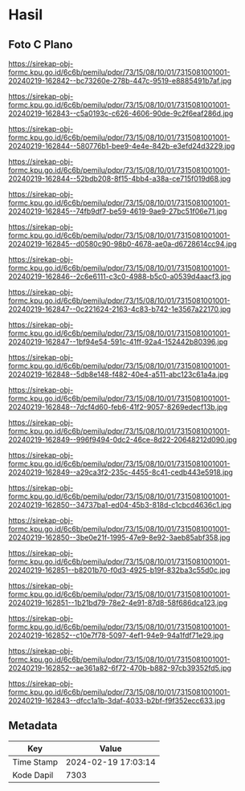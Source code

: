 # Hasil

## Foto C Plano

https://sirekap-obj-formc.kpu.go.id/6c6b/pemilu/pdpr/73/15/08/10/01/7315081001001-20240219-162842--bc73260e-278b-447c-9519-e8885491b7af.jpg

https://sirekap-obj-formc.kpu.go.id/6c6b/pemilu/pdpr/73/15/08/10/01/7315081001001-20240219-162843--c5a0193c-c626-4606-90de-9c2f6eaf286d.jpg

https://sirekap-obj-formc.kpu.go.id/6c6b/pemilu/pdpr/73/15/08/10/01/7315081001001-20240219-162844--580776b1-bee9-4e4e-842b-e3efd24d3229.jpg

https://sirekap-obj-formc.kpu.go.id/6c6b/pemilu/pdpr/73/15/08/10/01/7315081001001-20240219-162844--52bdb208-8f15-4bb4-a38a-ce715f019d68.jpg

https://sirekap-obj-formc.kpu.go.id/6c6b/pemilu/pdpr/73/15/08/10/01/7315081001001-20240219-162845--74fb9df7-be59-4619-9ae9-27bc51f06e71.jpg

https://sirekap-obj-formc.kpu.go.id/6c6b/pemilu/pdpr/73/15/08/10/01/7315081001001-20240219-162845--d0580c90-98b0-4678-ae0a-d6728614cc94.jpg

https://sirekap-obj-formc.kpu.go.id/6c6b/pemilu/pdpr/73/15/08/10/01/7315081001001-20240219-162846--2c6e6111-c3c0-4988-b5c0-a0539d4aacf3.jpg

https://sirekap-obj-formc.kpu.go.id/6c6b/pemilu/pdpr/73/15/08/10/01/7315081001001-20240219-162847--0c221624-2163-4c83-b742-1e3567a22170.jpg

https://sirekap-obj-formc.kpu.go.id/6c6b/pemilu/pdpr/73/15/08/10/01/7315081001001-20240219-162847--1bf94e54-591c-41ff-92a4-152442b80396.jpg

https://sirekap-obj-formc.kpu.go.id/6c6b/pemilu/pdpr/73/15/08/10/01/7315081001001-20240219-162848--5db8e148-f482-40e4-a511-abc123c61a4a.jpg

https://sirekap-obj-formc.kpu.go.id/6c6b/pemilu/pdpr/73/15/08/10/01/7315081001001-20240219-162848--7dcf4d60-feb6-41f2-9057-8269edecf13b.jpg

https://sirekap-obj-formc.kpu.go.id/6c6b/pemilu/pdpr/73/15/08/10/01/7315081001001-20240219-162849--996f9494-0dc2-46ce-8d22-20648212d090.jpg

https://sirekap-obj-formc.kpu.go.id/6c6b/pemilu/pdpr/73/15/08/10/01/7315081001001-20240219-162849--a29ca3f2-235c-4455-8c41-cedb443e5918.jpg

https://sirekap-obj-formc.kpu.go.id/6c6b/pemilu/pdpr/73/15/08/10/01/7315081001001-20240219-162850--34737ba1-ed04-45b3-818d-c1cbcd4636c1.jpg

https://sirekap-obj-formc.kpu.go.id/6c6b/pemilu/pdpr/73/15/08/10/01/7315081001001-20240219-162850--3be0e21f-1995-47e9-8e92-3aeb85abf358.jpg

https://sirekap-obj-formc.kpu.go.id/6c6b/pemilu/pdpr/73/15/08/10/01/7315081001001-20240219-162851--b8201b70-f0d3-4925-b19f-832ba3c55d0c.jpg

https://sirekap-obj-formc.kpu.go.id/6c6b/pemilu/pdpr/73/15/08/10/01/7315081001001-20240219-162851--1b21bd79-78e2-4e91-87d8-58f686dca123.jpg

https://sirekap-obj-formc.kpu.go.id/6c6b/pemilu/pdpr/73/15/08/10/01/7315081001001-20240219-162852--c10e7f78-5097-4ef1-94e9-94a1fdf71e29.jpg

https://sirekap-obj-formc.kpu.go.id/6c6b/pemilu/pdpr/73/15/08/10/01/7315081001001-20240219-162852--ae361a82-6f72-470b-b882-97cb39352fd5.jpg

https://sirekap-obj-formc.kpu.go.id/6c6b/pemilu/pdpr/73/15/08/10/01/7315081001001-20240219-162843--dfcc1a1b-3daf-4033-b2bf-f9f352ecc633.jpg


## Metadata

| Key        | Value               |
| ---------- | ------------------- |
| Time Stamp | 2024-02-19 17:03:14 |
| Kode Dapil | 7303                |



